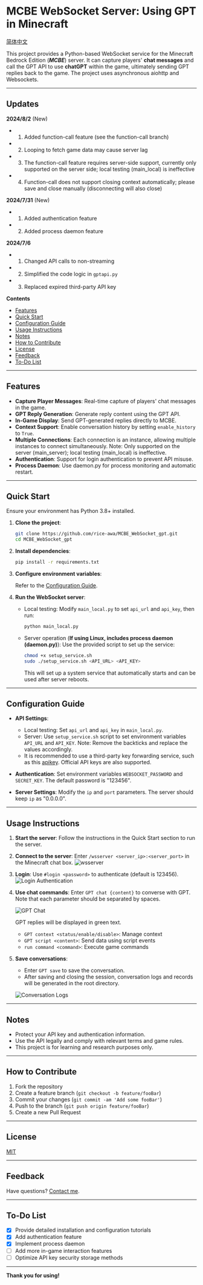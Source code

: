 # MCBE WebSocket Server: Using GPT in Minecraft

[简体中文](./README.md)

This project provides a Python-based WebSocket service for the Minecraft Bedrock Edition (**_MCBE_**) server. It can capture players' **chat messages** and call the GPT API to use **chatGPT** within the game, ultimately sending GPT replies back to the game. The project uses asynchronous aiohttp and Websockets.

---

## Updates

**2024/8/2** (New)

- 1. Added function-call feature (see the function-call branch)
- 2. Looping to fetch game data may cause server lag
- 3. The function-call feature requires server-side support, currently only supported on the server side; local testing (main_local) is ineffective
- 4. Function-call does not support closing context automatically; please save and close manually (disconnecting will also close)

**2024/7/31** (New)

- 1. Added authentication feature
- 2. Added process daemon feature

**2024/7/6**

- 1. Changed API calls to non-streaming
- 2. Simplified the code logic in `gptapi.py`
- 3. Replaced expired third-party API key

**Contents**

- [Features](#features)
- [Quick Start](#quick-start)
- [Configuration Guide](#configuration-guide)
- [Usage Instructions](#usage-instructions)
- [Notes](#notes)
- [How to Contribute](#how-to-contribute)
- [License](#license)
- [Feedback](#feedback)
- [To-Do List](#to-do-list)

---

## Features

- **Capture Player Messages**: Real-time capture of players' chat messages in the game.
- **GPT Reply Generation**: Generate reply content using the GPT API.
- **In-Game Display**: Send GPT-generated replies directly to MCBE.
- **Context Support**: Enable conversation history by setting `enable_history` to `True`.
- **Multiple Connections**: Each connection is an instance, allowing multiple instances to connect simultaneously. Note: Only supported on the server (main_server); local testing (main_local) is ineffective.
- **Authentication**: Support for login authentication to prevent API misuse.
- **Process Daemon**: Use daemon.py for process monitoring and automatic restart.

---

## Quick Start

Ensure your environment has Python 3.8+ installed.

1. **Clone the project**:

   ```bash
   git clone https://github.com/rice-awa/MCBE_WebSocket_gpt.git
   cd MCBE_WebSocket_gpt
   ```

2. **Install dependencies**:

   ```bash
   pip install -r requirements.txt
   ```

3. **Configure environment variables**:

   Refer to the [Configuration Guide](#configuration-guide).

4. **Run the WebSocket server**:

   - Local testing:
     Modify `main_local.py` to set `api_url` and `api_key`, then run:

     ```bash
     python main_local.py
     ```

   - Server operation (**If using Linux, includes process daemon (daemon.py)**):
     Use the provided script to set up the service:

     ```bash
     chmod +x setup_service.sh
     sudo ./setup_service.sh <API_URL> <API_KEY>
     ```

     This will set up a system service that automatically starts and can be used after server reboots.

---

## Configuration Guide

- **API Settings**:

  - Local testing: Set `api_url` and `api_key` in `main_local.py`.
  - Server: Use `setup_service.sh` script to set environment variables `API_URL` and `API_KEY`. Note: Remove the backticks and replace the values accordingly.
  - It is recommended to use a third-party key forwarding service, such as this [apikey](https://burn.hair/). Official API keys are also supported.

- **Authentication**:
  Set environment variables `WEBSOCKET_PASSWORD` and `SECRET_KEY`. The default password is "123456".

- **Server Settings**:
  Modify the `ip` and `port` parameters. The server should keep `ip` as "0.0.0.0".

---

## Usage Instructions

1. **Start the server**:
   Follow the instructions in the Quick Start section to run the server.

2. **Connect to the server**:
   Enter `/wsserver <server_ip>:<server_port>` in the Minecraft chat box.
   ![wsserver](https://s11.ax1x.com/2024/02/13/pF8y0dU.png)

3. **Login**:
   Use `#login <password>` to authenticate (default is 123456).
   ![Login Authentication](https://s3.bmp.ovh/imgs/2024/07/31/82bdff9f34ad14d6.png)

4. **Use chat commands**:
   Enter `GPT chat {content}` to converse with GPT. Note that each parameter should be separated by spaces.

   ![GPT Chat](https://s11.ax1x.com/2024/02/13/pF8yRL6.png)

   GPT replies will be displayed in green text.

   - `GPT context <status/enable/disable>`: Manage context
   - `GPT script <content>`: Send data using script events
   - `run command <command>`: Execute game commands

5. **Save conversations**:

   - Enter `GPT save` to save the conversation.
   - After saving and closing the session, conversation logs and records will be generated in the root directory.

   ![Conversation Logs](https://s11.ax1x.com/2024/02/13/pF8yXef.png)

---

## Notes

- Protect your API key and authentication information.
- Use the API legally and comply with relevant terms and game rules.
- This project is for learning and research purposes only.

---

## How to Contribute

1. Fork the repository
2. Create a feature branch (`git checkout -b feature/fooBar`)
3. Commit your changes (`git commit -am 'Add some fooBar'`)
4. Push to the branch (`git push origin feature/fooBar`)
5. Create a new Pull Request

---

## License

[MIT](https://github.com/rice-awa/MCBE_WebSocket_gpt/blob/main/LICENSE.txt)

---

## Feedback

Have questions? [Contact me](https://space.bilibili.com/521856101).

---

## To-Do List

- [x] Provide detailed installation and configuration tutorials
- [x] Add authentication feature
- [x] Implement process daemon
- [ ] Add more in-game interaction features
- [ ] Optimize API key security storage methods

---

**Thank you for using!**
